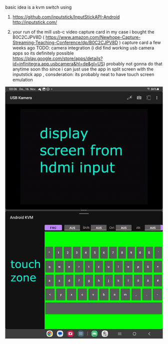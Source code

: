 basic idea is a kvm switch using 

1. https://github.com/inputstick/InputStickAPI-Android
   http://inputstick.com/
   
   
2. your run of the mill usb-c video capture card
   in my case i bought the B0C2CJPV8D ( https://www.amazon.com/Newhope-Capture-Streaming-Teaching-Conference/dp/B0C2CJPV8D ) capture card a few weeks ago
   TODO: camera integration (i did find working usb camera apps  so its definitely possible https://play.google.com/store/apps/details?id=infinitegra.app.usbcamera&hl=de&gl=US)
   probably not gonna do that anytime soon tho since i can just use the app in split screen with the inputstick app , consderation: its probably neat to have touch screen emulation



![Example](./example.jpg)   